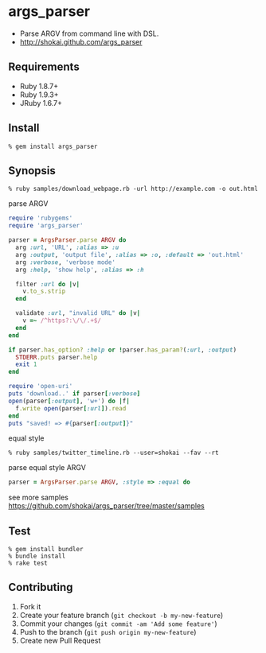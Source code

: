 args_parser
===========

* Parse ARGV from command line with DSL.
* http://shokai.github.com/args_parser


Requirements
------------
* Ruby 1.8.7+
* Ruby 1.9.3+
* JRuby 1.6.7+


Install
-------

    % gem install args_parser


Synopsis
--------

    % ruby samples/download_webpage.rb -url http://example.com -o out.html


parse ARGV
```ruby
require 'rubygems'
require 'args_parser'

parser = ArgsParser.parse ARGV do
  arg :url, 'URL', :alias => :u
  arg :output, 'output file', :alias => :o, :default => 'out.html'
  arg :verbose, 'verbose mode'
  arg :help, 'show help', :alias => :h

  filter :url do |v|
    v.to_s.strip
  end

  validate :url, "invalid URL" do |v|
    v =~ /^https?:\/\/.+$/
  end
end

if parser.has_option? :help or !parser.has_param?(:url, :output)
  STDERR.puts parser.help
  exit 1
end

require 'open-uri'
puts 'download..' if parser[:verbose]
open(parser[:output], 'w+') do |f|
  f.write open(parser[:url]).read
end
puts "saved! => #{parser[:output]}"
```

equal style

    % ruby samples/twitter_timeline.rb --user=shokai --fav --rt

parse equal style ARGV
```ruby
parser = ArgsParser.parse ARGV, :style => :equal do
```

see more samples https://github.com/shokai/args_parser/tree/master/samples


Test
----

    % gem install bundler
    % bundle install
    % rake test


Contributing
------------
1. Fork it
2. Create your feature branch (`git checkout -b my-new-feature`)
3. Commit your changes (`git commit -am 'Add some feature'`)
4. Push to the branch (`git push origin my-new-feature`)
5. Create new Pull Request